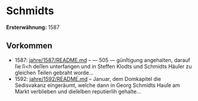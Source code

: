 # Schmidts

**Ersterwähnung:** 1587

## Vorkommen
- 1587: [jahre/1587/README.md](../jahre/1587/README.md) – — 505 —
günſtigung angehalten, darauf ſie ſi<h deſſen unterfangen
und in Steffen Klodts und Schmidts Häuſer zu gleichen
Teilen gebraht worde...
- 1592: [jahre/1592/README.md](../jahre/1592/README.md) – Januar, dem
Domkapitel die Sedisvakanz eingeräumt, welche dann in
Georg Schmidts Hauſe am Markt verblieben und dieſelben
reputierlih gehalte...
